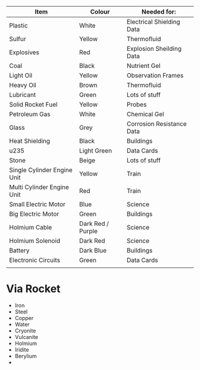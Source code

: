 
| Item                        | Colour            | Needed for:               |
| --------------------------- | ----------------- | ------------------------- |
| Plastic                     | White             | Electrical Shielding Data |
| Sulfur                      | Yellow            | Thermofluid               |
| Explosives                  | Red               | Explosion Sheilding Data  |
| Coal                        | Black             | Nutrient Gel              |
| Light Oil                   | Yellow            | Observation Frames        |
| Heavy Oil                   | Brown             | Thermofluid               |
| Lubricant                   | Green             | Lots of stuff             |
| Solid Rocket Fuel           | Yellow            | Probes                    |
| Petroleum Gas               | White             | Chemical Gel              |
| Glass                       | Grey              | Corrosion Resistance Data |
| Heat Shielding              | Black             | Buildings                 |
| u235                        | Light Green       | Data Cards                |
| Stone                       | Beige             | Lots of stuff             |
| Single Cylinder Engine Unit | Yellow            | Train                     |
| Multi Cylinder Engine Unit  | Red               | Train                     |
| Small Electric Motor        | Blue              | Science                   |
| Big Electric Motor          | Green             | Buildings                 |
| Holmium Cable               | Dark Red / Purple | Science                   |
| Holmium Solenoid            | Dark Red          | Science                   |
| Battery                     | Dark Blue         | Buildings                 |
| Electronic Circuits         | Green             | Data Cards                |
|                             |                   |                           |
# Via Rocket
- Iron
- Steel
- Copper
- Water
- Cryonite
- Vulcanite
- Holmium
- Iridite
- Berylium
- 